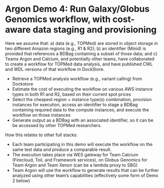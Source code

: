 # Argon Demo 4: Run Galaxy/Globus Genomics workflow, with cost-aware data staging and provisioning 

Here we assume that: a) data (e.g., TOPMed) are stored in object
storage in two different Amazon regions (e.g., R1 & R2); b) an
identifier (Minid) is provided that references a BDBag containing a
subset of those data; and c) Teams Argon and Calcium, and potentially
other teams, have collaborated to create a workflow for TOPMed data
analysis, and have published CWL and WDL versions of that workflow in
DockStore.

*	Retrieve a TOPMed analysis workflow (e.g., variant calling) from Dockstore
*	Estimate the cost of executing the workflow on various AWS instance types in both R1 and R2, based on their current spot prices
*	Select the cheapest region + instance type(s) combination, provision instances for execution, access an identifier to stage a BDBag containing required data to the compute instances, and execute the workflow on those instances 
*	Generate output as a BDBag with an associated identifier, so it can be be accessed by other TOPMed researchers. 

How this relates to other full stacks:
*	Each team participating in this demo will execute the workflow on the same test data and produce a comparable result.
*	The execution takes place via WES gateway for Team Calcium (Firecloud, Toil, and Framework services), on Globus Genomics for Team Argon and Team Xenon (can be a lambda proxy to SBG)
*	Team Argon will use the workflow to generate results that can be further analyzed using other team’s capabilities (effectively some form of Demo 2 below)

